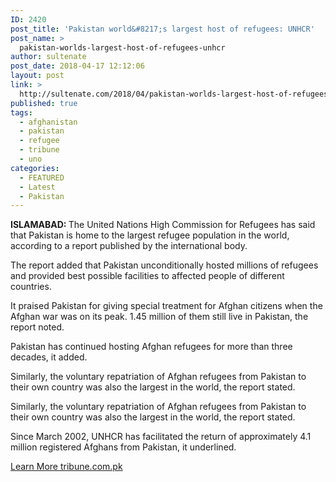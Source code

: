 ```yaml
---
ID: 2420
post_title: 'Pakistan world&#8217;s largest host of refugees: UNHCR'
post_name: >
  pakistan-worlds-largest-host-of-refugees-unhcr
author: sultenate
post_date: 2018-04-17 12:12:06
layout: post
link: >
  http://sultenate.com/2018/04/pakistan-worlds-largest-host-of-refugees-unhcr
published: true
tags:
  - afghanistan
  - pakistan
  - refugee
  - tribune
  - uno
categories:
  - FEATURED
  - Latest
  - Pakistan
---
```

<strong>ISLAMABAD: </strong>The United Nations High Commission for Refugees has said that Pakistan is home to the largest refugee population in the world, according to a report published by the international body.

The report added that Pakistan unconditionally hosted millions of refugees and provided best possible facilities to affected people of different countries.

It praised Pakistan for giving special treatment for Afghan citizens when the Afghan war was on its peak. 1.45 million of them still live in Pakistan, the report noted.

Pakistan has continued hosting Afghan refugees for more than three decades, it added.

Similarly, the voluntary repatriation of Afghan refugees from Pakistan to their own country was also the largest in the world, the report stated.

Similarly, the voluntary repatriation of Afghan refugees from Pakistan to their own country was also the largest in the world, the report stated.

Since March 2002, UNHCR has facilitated the return of approximately 4.1 million registered Afghans from Pakistan, it underlined.
<p id="mct-ai-attriblink"><a href="https://tribune.com.pk/story/1686897/1-pakistan-worlds-largest-host-refugees-unhcr/">Learn More tribune.com.pk</a></p>